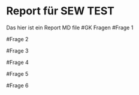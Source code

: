 # Report für SEW TEST
Das hier ist ein Report MD file
#GK Fragen
#Frage 1

#Frage 2

#Frage 3

#Frage 4

#Frage 5

#Frage 6
